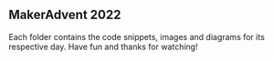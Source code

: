 ## MakerAdvent 2022

Each folder contains the code snippets, images and diagrams for its respective day.
Have fun and thanks for watching!